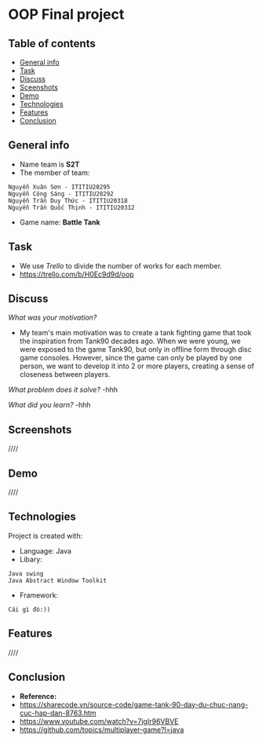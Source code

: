 # OOP Final project
## Table of contents
* [General info](#general-info)
* [Task](#task)
* [Discuss](#discuss)
* [Sceenshots](#screenshots)
* [Demo](#demo)
* [Technologies](#technologies)
* [Features](#features)
* [Conclusion](#conclusion)

## General info
- Name team is **S2T**
- The member of team:
```
Nguyễn Xuân Sơn - ITITIU20295
Nguyễn Công Sáng - ITITIU20292
Nguyễn Trần Duy Thức - ITITIU20318
Nguyễn Trần Quốc Thịnh - ITITIU20312
```
- Game name: **Battle Tank**
## Task
- We use *Trello* to divide the number of works for each member.
- https://trello.com/b/H0Ec9d9d/oop 
## Discuss
*What was your motivation?*
- My team's main motivation was to create a tank fighting game that took the inspiration from Tank90 decades ago. When we were young, we were exposed to the game Tank90, but only in offline form through disc game consoles. However, since the game can only be played by one person, we want to develop it into 2 or more players, creating a sense of closeness between players.

*What problem does it solve?*
-hhh

*What did you learn?*
-hhh
## Screenshots
////
## Demo
////
## Technologies
Project is created with:
* Language: Java
* Libary:
```
Java swing
Java Abstract Window Toolkit
```
* Framework: 
```
Cái gì đó:))
```
## Features
////
## Conclusion
- **Reference:** 
- https://sharecode.vn/source-code/game-tank-90-day-du-chuc-nang-cuc-hap-dan-8763.htm
- https://www.youtube.com/watch?v=7jgIr96VBVE
- https://github.com/topics/multiplayer-game?l=java
